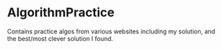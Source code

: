 # AlgorithmPractice
Contains practice algos from various websites including my solution, and the best/most clever solution I found.
